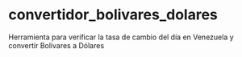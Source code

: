 # convertidor_bolivares_dolares
Herramienta para verificar la tasa de cambio del día en Venezuela y convertir Bolívares a Dólares
